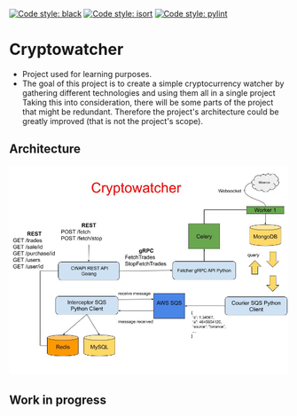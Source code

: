 [![Code style: black](https://img.shields.io/badge/code%20style-black-000000.svg)](https://github.com/psf/black)
[![Code style: isort](https://img.shields.io/badge/code%20style-isort-blue.svg)](https://isort.dev/)
[![Code style: pylint](https://img.shields.io/badge/code%20style-pylint-blue.svg)](https://pypi.org/project/pylint/)

# Cryptowatcher 

- Project used for learning purposes. 
- The goal of this project is to create a simple cryptocurrency watcher by gathering different technologies and using 
them all in a single project Taking this into consideration, there will be some parts of the project that might be 
  redundant. Therefore the project's architecture  could be 
  greatly improved (that is not the project's scope).

## Architecture
![cryptowatcher proposed architecture](https://github.com/aghex70/cryptowatcher/blob/packed/architecture.jpg)

## Work in progress


